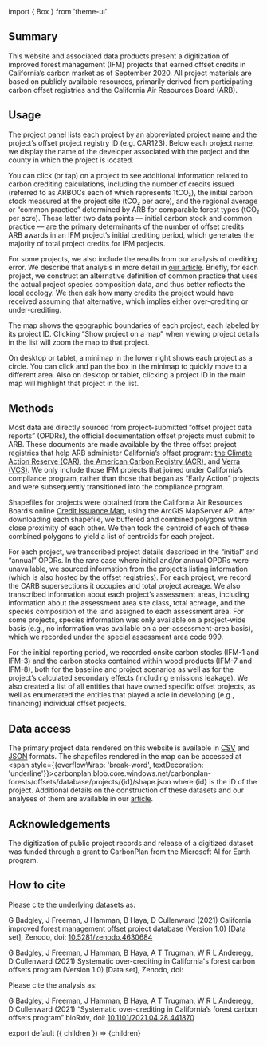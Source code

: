 import { Box } from 'theme-ui'

## Summary

This website and associated data products present a digitization of improved forest management (IFM) projects that earned offset credits in California’s carbon market as of September 2020. All project materials are based on publicly available resources, primarily derived from participating carbon offset registries and the California Air Resources Board (ARB).

## Usage

The project panel lists each project by an abbreviated project name and the project’s offset project registry ID (e.g. CAR123). Below each project name, we display the name of the developer associated with the project and the county in which the project is located.

You can click (or tap) on a project to see additional information related to carbon crediting calculations, including the number of credits issued (referred to as ARBOCs each of which represents 1tCO₂), the initial carbon stock measured at the project site (tCO₂ per acre), and the regional average or “common practice” determined by ARB for comparable forest types (tCO₂ per acre). These latter two data points — initial carbon stock and common practice — are the primary determinants of the number of offset credits ARB awards in an IFM project’s initial crediting period, which generates the majority of total project credits for IFM projects.

For some projects, we also include the results from our analysis of crediting error. We describe that analysis in more detail in [our article](https://carbonplan.org/research/forest-offsets-explainer). Briefly, for each project, we construct an alternative definition of common practice that uses the actual project species composition data, and thus better reflects the local ecology. We then ask how many credits the project would have received assuming that alternative, which implies either over-crediting or under-crediting.

The map shows the geographic boundaries of each project, each labeled by its project ID. Clicking “Show project on a map” when viewing project details in the list will zoom the map to that project.

On desktop or tablet, a minimap in the lower right shows each project as a circle. You can click and pan the box in the minimap to quickly move to a different area. Also on desktop or tablet, clicking a project ID in the main map will highlight that project in the list.

## Methods

Most data are directly sourced from project-submitted “offset project data reports” (OPDRs), the official documentation offset projects must submit to ARB. These documents are made available by the three offset project registries that help ARB administer California’s offset program: [the Climate Action Reserve (CAR)](https://thereserve2.apx.com/myModule/rpt/myrpt.asp?r=111), [the American Carbon Registry (ACR)](https://acr2.apx.com/myModule/rpt/myrpt.asp?r=111), and [Verra (VCS)](https://registry.verra.org/app/search/CA_OPR). We only include those IFM projects that joined under California’s compliance program, rather than those that began as “Early Action” projects and were subsequently transitioned into the compliance program.

Shapefiles for projects were obtained from the California Air Resources Board’s online [Credit Issuance Map](https://webmaps.arb.ca.gov/ARBOCIssuanceMap/), using the ArcGIS MapServer API. After downloading each shapefile, we buffered and combined polygons within close proximity of each other. We then took the centroid of each of these combined polygons to yield a list of centroids for each project.

For each project, we transcribed project details described in the “initial” and “annual” OPDRs. In the rare case where initial and/or annual OPDRs were unavailable, we sourced information from the project’s listing information (which is also hosted by the offset registries). For each project, we record the CARB supersections it occupies and total project acreage. We also transcribed information about each project’s assessment areas, including information about the assessment area site class, total acreage, and the species composition of the land assigned to each assessment area. For some projects, species information was only available on a project-wide basis (e.g., no information was available on a per-assessment-area basis), which we recorded under the special assessment area code 999.

For the initial reporting period, we recorded onsite carbon stocks (IFM-1 and IFM-3) and the carbon stocks contained within wood products (IFM-7 and IFM-8), both for the baseline and project scenarios as well as for the project’s calculated secondary effects (including emissions leakage). We also created a list of all entities that have owned specific offset projects, as well as enumerated the entities that played a role in developing (e.g., financing) individual offset projects.

## Data access

The primary project data rendered on this website is available in [CSV](https://carbonplan.blob.core.windows.net/carbonplan-forests/offsets/database/forest-offsets-database-v1.0.csv) and [JSON](https://carbonplan.blob.core.windows.net/carbonplan-forests/offsets/database/forest-offsets-database-v1.0.json) formats. The shapefiles rendered in the map can be accessed at <span style={{overflowWrap: 'break-word', textDecoration: 'underline'}}>carbonplan.blob.core.windows.net/carbonplan-forests/offsets/database/projects/{id}/shape.json</span> where {id} is the ID of the project. Additional details on the construction of these datasets and our analyses of them are available in our [article](https://carbonplan.org/research/forest-offsets-explainer).

## Acknowledgements

The digitization of public project records and release of a digitized dataset was funded through a grant to CarbonPlan from the Microsoft AI for Earth program.

## How to cite

Please cite the underlying datasets as:

G Badgley, J Freeman, J Hamman, B Haya, D Cullenward (2021) California improved forest management offset project database (Version 1.0) [Data set], Zenodo, doi: [10.5281/zenodo.4630684](http://doi.org/10.5281/zenodo.4630684)

G Badgley, J Freeman, J Hamman, B Haya, A T Trugman, W R L Anderegg, D Cullenward (2021) Systematic over-crediting in California's forest carbon offsets program (Version 1.0) [Data set], Zenodo, doi: [](https://doi.org/10.5281/zenodo.4630712)

Please cite the analysis as:

G Badgley, J Freeman, J Hamman, B Haya, A T Trugman, W R L Anderegg, D Cullenward (2021) “Systematic over-crediting in California’s forest carbon offsets program” bioRxiv, doi: [10.1101/2021.04.28.441870](https://doi.org/10.1101/2021.04.28.441870)

export default ({ children }) => <Box>{children}</Box>
